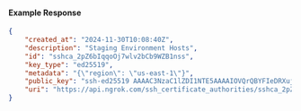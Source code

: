 <!-- Code generated for API Clients. DO NOT EDIT. -->

#### Example Response

```json
{
	"created_at": "2024-11-30T10:08:40Z",
	"description": "Staging Environment Hosts",
	"id": "sshca_2pZ6bIqqoOj7wlv2bCb9WZB1nss",
	"key_type": "ed25519",
	"metadata": "{\"region\": \"us-east-1\"}",
	"public_key": "ssh-ed25519 AAAAC3NzaC1lZDI1NTE5AAAAIOVQrQBYFIeDRXuja99DtSSkMuqOJkH/RZkZucn48nnJ",
	"uri": "https://api.ngrok.com/ssh_certificate_authorities/sshca_2pZ6bIqqoOj7wlv2bCb9WZB1nss"
}
```
